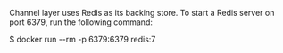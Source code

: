 Channel layer uses Redis as its backing store. To start a Redis server on port 6379, run the following command:

$ docker run --rm -p 6379:6379 redis:7
